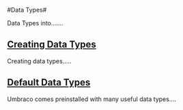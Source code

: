 #Data Types#

Data Types into……. 

## [Creating Data Types](Creating-Data-Types) ##
Creating data types…..

## [Default Data Types](Default-Data-Types) ##
Umbraco comes preinstalled with many useful data types….